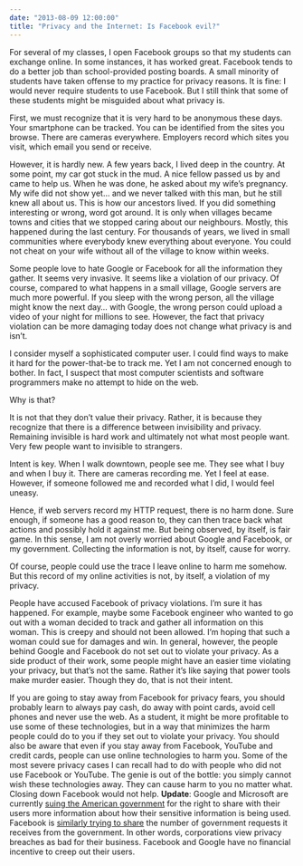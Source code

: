 ```yaml
---
date: "2013-08-09 12:00:00"
title: "Privacy and the Internet: Is Facebook evil?"
---
```




For several of my classes, I open Facebook groups so that my students can exchange online. In some instances, it has worked great. Facebook tends to do a better job than school-provided posting boards. A small minority of students have taken offense to my practice for privacy reasons. It is fine: I would never require students to use Facebook. But I still think that some of these students might be misguided about what privacy is.

First, we must recognize that it is very hard to be anonymous these days. Your smartphone can be tracked. You can be identified from the sites you browse. There are cameras everywhere. Employers record which sites you visit, which email you send or receive.

However, it is hardly new. A few years back, I lived deep in the country. At some point, my car got stuck in the mud. A nice fellow passed us by and came to help us. When he was done, he asked about my wife&rsquo;s pregnancy. My wife did not show yet&hellip; and we never talked with this man, but he still knew all about us. This is how our ancestors lived. If you did something interesting or wrong, word got around. It is only when villages became towns and cities that we stopped caring about our neighbours. Mostly, this happened during the last century. For thousands of years, we lived in small communities where everybody knew everything about everyone. You could not cheat on your wife without all of the village to know within weeks.

Some people love to hate Google or Facebook for all the information they gather. It seems very invasive. It seems like a violation of our privacy. Of course, compared to what happens in a small village, Google servers are much more powerful. If you sleep with the wrong person, all the village might know the next day&hellip; with Google, the wrong person could upload a video of your night for millions to see.
However, the fact that privacy violation can be more damaging today does not change what privacy is and isn&rsquo;t.

I consider myself a sophisticated computer user. I could find ways to make it hard for the power-that-be to track me. Yet I am not concerned enough to bother. In fact, I suspect that most computer scientists and software programmers make no attempt to hide on the web.

Why is that?

It is not that they don&rsquo;t value their privacy. Rather, it is because they recognize that there is a difference between invisibility and privacy. Remaining invisible is hard work and ultimately not what most people want. Very few people want to invisible to strangers.

Intent is key. When I walk downtown, people see me. They see what I buy and when I buy it. There are cameras recording me. Yet I feel at ease. However, if someone followed me and recorded what I did, I would feel uneasy.

Hence, if web servers record my HTTP request, there is no harm done. Sure enough, if someone has a good reason to, they can then trace back what actions and possibly hold it against me. But being observed, by itself, is fair game. In this sense, I am not overly worried about Google and Facebook, or my government. Collecting the information is not, by itself, cause for worry.

Of course, people could use the trace I leave online to harm me somehow. But this record of my online activities is not, by itself, a violation of my privacy.

People have accused Facebook of privacy violations. I&rsquo;m sure it has happened. For example, maybe some Facebook engineer who wanted to go out with a woman decided to track and gather all information on this woman. This is creepy and should not been allowed. I&rsquo;m hoping that such a woman could sue for damages and win.
In general, however, the people behind Google and Facebook do not set out to violate your privacy. As a side product of their work, some people might have an easier time violating your privacy, but that&rsquo;s not the same. Rather it&rsquo;s like saying that power tools make murder easier. Though they do, that is not their intent.

If you are going to stay away from Facebook for privacy fears, you should probably learn to always pay cash, do away with point cards, avoid cell phones and never use the web. As a student, it might be more profitable to use some of these technologies, but in a way that minimizes the harm people could do to you if they set out to violate your privacy. You should also be aware that even if you stay away from Facebook, YouTube and credit cards, people can use online technologies to harm you. Some of the most severe privacy cases I can recall had to do with people who did not use Facebook or YouTube. The genie is out of the bottle: you simply cannot wish these technologies away. They can cause harm to you no matter what. Closing down Facebook would not help.
__Update__: Google and Microsoft are currently [suing the American government](http://blogs.microsoft.com/on-the-issues/2013/08/30/standing-together-for-greater-transparency/) for the right to share with their users more information about how their sensitive information is being used. Facebook is [similarly trying to share](http://www.theverge.com/2013/8/27/4663622/facebook-transparency-report-shows-government-requests-for-user-data) the number of government requests it receives from the government. In other words, corporations view privacy breaches as bad for their business. Facebook and Google have no financial incentive to creep out their users.

